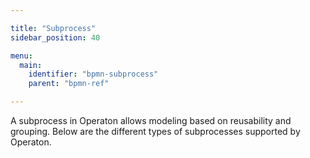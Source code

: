 ```yaml
---

title: "Subprocess"
sidebar_position: 40

menu:
  main:
    identifier: "bpmn-subprocess"
    parent: "bpmn-ref"

---
```


A subprocess in Operaton allows modeling based on reusability and grouping. Below are the different types of subprocesses supported by Operaton.
